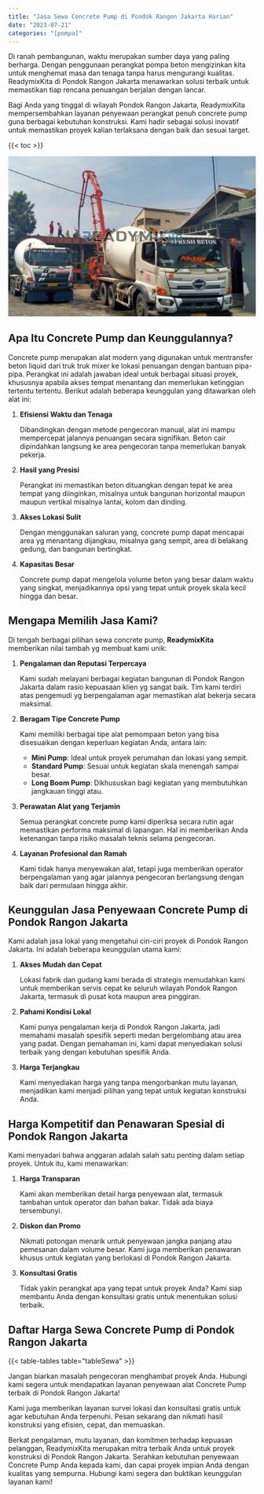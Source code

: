 ```yaml
---
title: "Jasa Sewa Concrete Pump di Pondok Rangon Jakarta Harian"
date: "2023-07-21"
categories: "[pompa]"
---
```


Di ranah pembangunan, waktu merupakan sumber daya yang paling berharga. Dengan penggunaan perangkat pompa beton mengizinkan kita untuk menghemat masa dan tenaga tanpa harus mengurangi kualitas. ReadymixKita di Pondok Rangon Jakarta menawarkan solusi terbaik untuk memastikan tiap rencana penuangan berjalan dengan lancar.

Bagi Anda yang tinggal di wilayah Pondok Rangon Jakarta, ReadymixKita mempersembahkan layanan penyewaan perangkat penuh concrete pump guna berbagai kebutuhan konstruksi. Kami hadir sebagai solusi inovatif untuk memastikan proyek kalian terlaksana dengan baik dan sesuai target.

{{< toc >}}

![Jasa Sewa Concrete Pump di Pondok Rangon Jakarta Harian](/images/pompa/sewa-pompa-20.jpg)

## Apa Itu Concrete Pump dan Keunggulannya?

Concrete pump merupakan alat modern yang digunakan untuk mentransfer beton liquid dari truk truk mixer ke lokasi penuangan dengan bantuan pipa-pipa. Perangkat ini adalah jawaban ideal untuk berbagai situasi proyek, khususnya apabila akses tempat menantang dan memerlukan ketinggian tertentu tertentu. Berikut adalah beberapa keunggulan yang ditawarkan oleh alat ini:

1. **Efisiensi Waktu dan Tenaga**

   Dibandingkan dengan metode pengecoran manual, alat ini mampu mempercepat jalannya penuangan secara signifikan. Beton cair dipindahkan langsung ke area pengecoran tanpa memerlukan banyak pekerja.

2. **Hasil yang Presisi**

   Perangkat ini memastikan beton dituangkan dengan tepat ke area tempat yang diinginkan, misalnya untuk bangunan horizontal maupun maupun vertikal misalnya lantai, kolom dan dinding.

3. **Akses Lokasi Sulit**

   Dengan menggunakan saluran yang, concrete pump dapat mencapai area yg menantang dijangkau, misalnya gang sempit, area di belakang gedung, dan bangunan bertingkat.

4. **Kapasitas Besar**

   Concrete pump dapat mengelola volume beton yang besar dalam waktu yang singkat, menjadikannya opsi yang tepat untuk proyek skala kecil hingga dan besar.

## Mengapa Memilih Jasa Kami?

Di tengah berbagai pilihan sewa concrete pump, **ReadymixKita** memberikan nilai tambah yg membuat kami unik:

1. **Pengalaman dan Reputasi Terpercaya**

   Kami sudah melayani berbagai kegiatan bangunan di Pondok Rangon Jakarta dalam rasio kepuasaan klien yg sangat baik. Tim kami terdiri atas pengemudi yg berpengalaman agar memastikan alat bekerja secara maksimal.

2. **Beragam Tipe Concrete Pump**

   Kami memiliki berbagai tipe alat pemompaan beton yang bisa disesuaikan dengan keperluan kegiatan Anda, antara lain:
   - **Mini Pump**: Ideal untuk proyek perumahan dan lokasi yang sempit.
   - **Standard Pump**: Sesuai untuk kegiatan skala menengah sampai besar.
   - **Long Boom Pump**: Dikhususkan bagi kegiatan yang membutuhkan jangkauan tinggi atau.

3. **Perawatan Alat yang Terjamin**

   Semua perangkat concrete pump kami diperiksa secara rutin agar memastikan performa maksimal di lapangan. Hal ini memberikan Anda ketenangan tanpa risiko masalah teknis selama pengecoran.

4. **Layanan Profesional dan Ramah**

   Kami tidak hanya menyewakan alat, tetapi juga memberikan operator berpengalaman yang agar jalannya pengecoran berlangsung dengan baik dari permulaan hingga akhir.

## Keunggulan Jasa Penyewaan Concrete Pump di Pondok Rangon Jakarta

Kami adalah jasa lokal yang mengetahui ciri-ciri proyek di Pondok Rangon Jakarta. Ini adalah beberapa keunggulan utama kami:

1. **Akses Mudah dan Cepat**

   Lokasi fabrik dan gudang kami berada di strategis memudahkan kami untuk memberikan servis cepat ke seluruh wilayah Pondok Rangon Jakarta, termasuk di pusat kota maupun area pinggiran.

2. **Pahami Kondisi Lokal**

   Kami punya pengalaman kerja di Pondok Rangon Jakarta, jadi memahami masalah spesifik seperti medan bergelombang atau area yang padat. Dengan pemahaman ini, kami dapat menyediakan solusi terbaik yang dengan kebutuhan spesifik Anda.

3. **Harga Terjangkau**

   Kami menyediakan harga yang tanpa mengorbankan mutu layanan, menjadikan kami menjadi pilihan yang tepat untuk kegiatan konstruksi Anda.

## Harga Kompetitif dan Penawaran Spesial di Pondok Rangon Jakarta

Kami menyadari bahwa anggaran adalah salah satu penting dalam setiap proyek. Untuk itu, kami menawarkan:

1. **Harga Transparan**

   Kami akan memberikan detail harga penyewaan alat, termasuk tambahan untuk operator dan bahan bakar. Tidak ada biaya tersembunyi.

2. **Diskon dan Promo**

   Nikmati potongan menarik untuk penyewaan jangka panjang atau pemesanan dalam volume besar. Kami juga memberikan penawaran khusus untuk kegiatan yang berlokasi di Pondok Rangon Jakarta.

3. **Konsultasi Gratis**

   Tidak yakin perangkat apa yang tepat untuk proyek Anda? Kami siap membantu Anda dengan konsultasi gratis untuk menentukan solusi terbaik.

## Daftar Harga Sewa Concrete Pump di Pondok Rangon Jakarta

{{< table-tables table="tableSewa" >}}

Jangan biarkan masalah pengecoran menghambat proyek Anda. Hubungi kami segera untuk mendapatkan layanan penyewaan alat Concrete Pump terbaik di Pondok Rangon Jakarta!

Kami juga memberikan layanan survei lokasi dan konsultasi gratis untuk agar kebutuhan Anda terpenuhi. Pesan sekarang dan nikmati hasil konstruksi yang efisien, cepat, dan memuaskan.

Berkat pengalaman, mutu layanan, dan komitmen terhadap kepuasan pelanggan, ReadymixKita merupakan mitra terbaik Anda untuk proyek konstruksi di Pondok Rangon Jakarta. Serahkan kebutuhan penyewaan Concrete Pump Anda kepada kami, dan capai proyek impian Anda dengan kualitas yang sempurna. Hubungi kami segera dan buktikan keunggulan layanan kami!